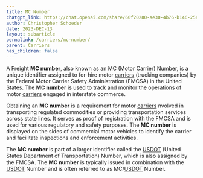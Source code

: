 ```yaml
---
title: MC Number
chatgpt_link: https://chat.openai.com/share/60f20280-ae30-4b76-b146-258196be8b68
author: Christopher Schoeder
date: 2023-DEC-13
layout: subarticle
permalink: /carriers/mc-number/
parent: Carriers
has_children: false
---
```


A Freight **MC number**, also known as an MC (Motor Carrier) Number, is a unique identifier assigned to for-hire motor <a href="/carriers/">carriers</a> (trucking companies) by the Federal Motor Carrier Safety Administration (FMCSA) in the United States. The **MC number** is used to track and monitor the operations of motor <a href="/carriers/">carriers</a> engaged in interstate commerce.

Obtaining an **MC number** is a requirement for motor <a href="/carriers/">carriers</a> nvolved in transporting regulated commodities or providing transportation services across state lines. It serves as proof of registration with the FMCSA and is used for various regulatory and safety purposes. The **MC number** is displayed on the sides of commercial motor vehicles to identify the carrier and facilitate inspections and enforcement activities.

The **MC number** is part of a larger identifier called the <a href="usdot">USDOT</a> (United States Department of Transportation) Number, which is also assigned by the FMCSA. The **MC number** is typically issued in combination with the <a href="usdot">USDOT</a> Number and is often referred to as MC/<a href="usdot">USDOT</a> Number.
